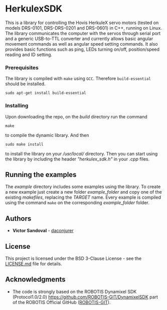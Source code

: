 # HerkulexSDK

This is a library for controlling the Hovis HerkuleX servo motors (tested on models DRS-0101, DRS-DRS-0201 and DRS-0601) in C++, running on Linux. The library communicates the computer with the servos through serial port and a generic USB-to-TTL converter and currently allows basic angular movement commands as well as angular speed setting commands. It also provides basic functions such as ping, LEDs turning on/off, position/speed reading and ID setting.

### Prerequisites

The library is compiled with ```make``` using ```GCC```. Therefore ```build-essential``` should be installed.

```
sudo apt-get install build-essential
```

### Installing

Upon downloading the repo, on the *build* directory run the command

```
make
```

to compile the dynamic library. And then

```
sudo make install
```

to install the library on your */usr/local/* directory. Then you can start using the library by including the header *"herkulex_sdk.h"* in your *.cpp* files.

## Running the examples

The *example* directory includes some examples using the library. To create a new example just create a new folder *example_folder* and copy one of the existing *makefiles*, replacing the *TARGET* name. Every example is compiled using the command ```make``` on the corresponding *example_folder* folder.

## Authors

* **Victor Sandoval** - [daconjurer](https://github.com/daconjurer)

## License

This project is licensed under the BSD 3-Clause License - see the [LICENSE.md](LICENSE.md) file for details.

## Acknowledgments

* The code is strongly based on the ROBOTIS Dynamixel SDK (Protocol1.0/2.0) https://github.com/ROBOTIS-GIT/DynamixelSDK part of the ROBOTIS Official GitHub ([ROBOTIS-GIT](https://github.com/ROBOTIS-GIT)).


